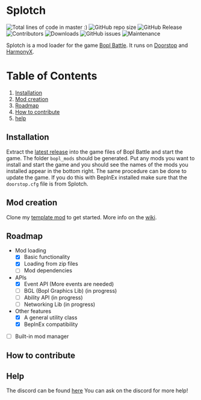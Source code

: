 # Splotch

![Total lines of code in master :)](https://tokei.rs/b1/github/commandblox/splotch?category=lines)
![GitHub repo size](https://img.shields.io/github/repo-size/commandblox/Splotch?style=plastic)
![GitHub Release](https://img.shields.io/github/v/release/commandblox/Splotch?style=plastic&label=latest%20release)
![Contributors](https://img.shields.io/badge/contributors-5-orange?style=plastic)
![Downloads](https://img.shields.io/badge/downloads-1000%2Fmonth-blue?style=plastic)
![GitHub issues](https://img.shields.io/github/issues/username/repo?style=plastic)
![Maintenance](https://img.shields.io/badge/maintenance-yes-brightgreen?style=plastic)

Splotch is a mod loader for the game [Bopl Battle](https://zapraygames.com/). It runs on [Doorstop](https://github.com/NeighTools/UnityDoorstop) and [HarmonyX](https://github.com/BepInEx/HarmonyX).

# Table of Contents
1. [Installation](#Installation)
2. [Mod creation](#Mod-creation)
3. [Roadmap](#Roadmap)
4. [How to contribute](#How-to-contribute)
5. [help](#help)


## Installation
Extract the [latest release](https://github.com/commandblox/Splotch/releases/latest) into the game files of Bopl Battle and start the game. The folder `bopl_mods` should be generated. Put any mods you want to install and start the game and you should see the names of the mods you installed appear in the bottom right. The same procedure can be done to update the game. If you do this with BepInEx installed make sure that the `doorstop.cfg` file is from Splotch.

## Mod creation
Clone my [template mod](https://github.com/commandblox/Splotch-Mod-Template) to get started. More info on the [wiki](https://github.com/commandblox/Splotch/wiki/Mod-Development).

## Roadmap
 - Mod loading
   - [x] Basic functionality
   - [x] Loading from zip files
   - [ ] Mod dependencies
 - APIs
   - [x] Event API (More events are needed)
   - [ ] BGL (Bopl Graphics Lib) (in progress)
   - [ ] Ability API (in progress)
   - [ ] Networking Lib (in progress)
 - Other features
   - [x] A general utility class
   - [x] BepInEx compatibility
 - [ ] Built-in mod manager

## How to contribute

## Help
The discord can be found [here](https://discord.gg/official-bopl-battle-modding-comunity-1175164882388275310)
You can ask on the discord for more help!
